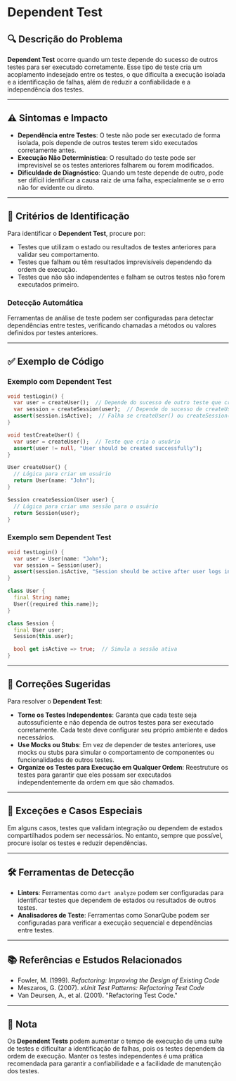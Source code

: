 # Dependent Test

## 🔍 Descrição do Problema
**Dependent Test** ocorre quando um teste depende do sucesso de outros testes para ser executado corretamente. Esse tipo de teste cria um acoplamento indesejado entre os testes, o que dificulta a execução isolada e a identificação de falhas, além de reduzir a confiabilidade e a independência dos testes.

---

## ⚠️ Sintomas e Impacto
- **Dependência entre Testes**: O teste não pode ser executado de forma isolada, pois depende de outros testes terem sido executados corretamente antes.
- **Execução Não Determinística**: O resultado do teste pode ser imprevisível se os testes anteriores falharem ou forem modificados.
- **Dificuldade de Diagnóstico**: Quando um teste depende de outro, pode ser difícil identificar a causa raiz de uma falha, especialmente se o erro não for evidente ou direto.

---

## 🔑 Critérios de Identificação
Para identificar o **Dependent Test**, procure por:
- Testes que utilizam o estado ou resultados de testes anteriores para validar seu comportamento.
- Testes que falham ou têm resultados imprevisíveis dependendo da ordem de execução.
- Testes que não são independentes e falham se outros testes não forem executados primeiro.

### Detecção Automática
Ferramentas de análise de teste podem ser configuradas para detectar dependências entre testes, verificando chamadas a métodos ou valores definidos por testes anteriores.

---

## ✅ Exemplo de Código

### Exemplo com Dependent Test

```dart
void testLogin() {
  var user = createUser();  // Depende do sucesso de outro teste que cria o usuário
  var session = createSession(user);  // Depende do sucesso de createUser()
  assert(session.isActive);  // Falha se createUser() ou createSession() falharem
}

void testCreateUser() {
  var user = createUser();  // Teste que cria o usuário
  assert(user != null, "User should be created successfully");
}

User createUser() {
  // Lógica para criar um usuário
  return User(name: "John");
}

Session createSession(User user) {
  // Lógica para criar uma sessão para o usuário
  return Session(user);
}

```

### Exemplo sem Dependent Test

```dart
void testLogin() {
  var user = User(name: "John");
  var session = Session(user);
  assert(session.isActive, "Session should be active after user logs in");
}

class User {
  final String name;
  User({required this.name});
}

class Session {
  final User user;
  Session(this.user);

  bool get isActive => true;  // Simula a sessão ativa
}

```

---

## 🚀 Correções Sugeridas
Para resolver o **Dependent Test**:

- **Torne os Testes Independentes**: Garanta que cada teste seja autossuficiente e não dependa de outros testes para ser executado corretamente. Cada teste deve configurar seu próprio ambiente e dados necessários.
- **Use Mocks ou Stubs**: Em vez de depender de testes anteriores, use mocks ou stubs para simular o comportamento de componentes ou funcionalidades de outros testes.
- **Organize os Testes para Execução em Qualquer Ordem**: Reestruture os testes para garantir que eles possam ser executados independentemente da ordem em que são chamados.

---

## 🌟 Exceções e Casos Especiais
Em alguns casos, testes que validam integração ou dependem de estados compartilhados podem ser necessários. No entanto, sempre que possível, procure isolar os testes e reduzir dependências.

---

## 🛠 Ferramentas de Detecção
- **Linters**: Ferramentas como `dart analyze` podem ser configuradas para identificar testes que dependem de estados ou resultados de outros testes.
- **Analisadores de Teste**: Ferramentas como SonarQube podem ser configuradas para verificar a execução sequencial e dependências entre testes.

---

## 📚 Referências e Estudos Relacionados
- Fowler, M. (1999). *Refactoring: Improving the Design of Existing Code*
- Meszaros, G. (2007). *xUnit Test Patterns: Refactoring Test Code*
- Van Deursen, A., et al. (2001). "Refactoring Test Code."

---

## 📝 Nota
Os **Dependent Tests** podem aumentar o tempo de execução de uma suíte de testes e dificultar a identificação de falhas, pois os testes dependem da ordem de execução. Manter os testes independentes é uma prática recomendada para garantir a confiabilidade e a facilidade de manutenção dos testes.
